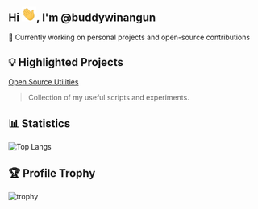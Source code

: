 ## Hi <img src='https://github.com/buddywinangun/buddywinangun/blob/main/assets/Hi.gif' width='29' height='29' />, I'm @buddywinangun

🔭 Currently working on personal projects and open-source contributions

## 💡 Highlighted Projects

[Open Source Utilities](https://github.com/buddywinangun?tab=repositories&q=&type=public&language=&sort=stargazers)  
> Collection of my useful scripts and experiments.

## 📊 Statistics

![Top Langs](https://github-readme-stats.vercel.app/api/top-langs/?username=buddywinangun&layout=compact&theme=tokyonight)

## 🏆 Profile Trophy
![trophy](https://github-profile-trophy.vercel.app/?username=buddywinangun&theme=onedark&row=1&column=6)
